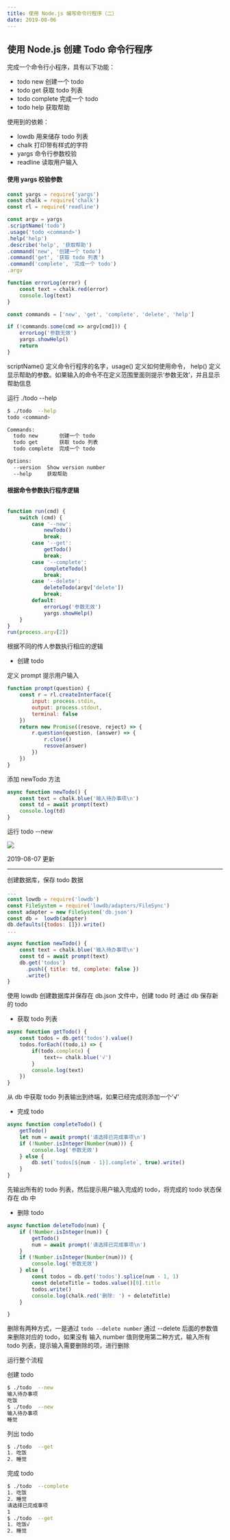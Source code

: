 ```yaml
---
title: 使用 Node.js 编写命令行程序（二）
date: 2019-08-06
---
```


## 使用 Node.js 创建 Todo 命令行程序



完成一个命令行小程序，具有以下功能：

- todo new        创建一个 todo
- todo get        获取 todo 列表
- todo complete   完成一个 todo
- todo help       获取帮助


使用到的依赖：
- lowdb      用来储存 todo 列表
- chalk      打印带有样式的字符
- yargs      命令行参数校验
- readline   读取用户输入



#### 使用 yargs 校验参数

```js
const yargs = require('yargs')
const chalk = require('chalk')
const rl = require('readline')

const argv = yargs
.scriptName('todo')
.usage('todo <command>')
.help('help')
.describe('help', '获取帮助')
.command('new', '创建一个 todo')
.command('get', '获取 todo 列表')
.command('complete', '完成一个 todo')
.argv

function errorLog(error) {
    const text = chalk.red(error)
    console.log(text)
}

const commands = ['new', 'get', 'complete', 'delete', 'help']

if (!commands.some(cmd => argv[cmd])) {
    errorLog('参数无效')
    yargs.showHelp()
    return
}
```
scriptName() 定义命令行程序的名字，usage() 定义如何使用命令， help() 定义显示帮助的参数。如果输入的命令不在定义范围里面则提示‘参数无效’，并且显示帮助信息


运行 ./todo  --help

```bash
$ ./todo  --help
todo <command>

Commands:
  todo new       创建一个 todo
  todo get       获取 todo 列表
  todo complete  完成一个 todo

Options:
  --version  Show version number
  --help     获取帮助 
```



#### 根据命令参数执行程序逻辑
```js

function run(cmd) {
    switch (cmd) {
        case '--new':
            newTodo()
            break;
        case '--get':
            getTodo()
            break;
        case '--complete':
            completeTodo()
            break;
        case '--delete':
            deleteTodo(argv['delete'])
            break;
        default:
            errorLog('参数无效')
            yargs.showHelp()
    }
}
run(process.argv[2])
```
根据不同的传人参数执行相应的逻辑


- 创建 todo

定义 prompt 提示用户输入
```js
function prompt(question) {
    const r = rl.createInterface({
        input: process.stdin,
        output: process.stdout,
        terminal: false
    })
    return new Promise((resove, reject) => {
        r.question(question, (answer) => {
            r.close()
            resove(answer)
        })
    })
}
```

添加 newTodo 方法

```js
async function newTodo() {
    const text = chalk.blue('输入待办事项\n')
    const td = await prompt(text)
    console.log(td)
}
```

运行 todo --new

![](https://s2.ax1x.com/2019/08/07/e4tx6s.png)




2019-08-07 更新

---

创建数据库，保存 todo 数据

```js
...
const lowdb = require('lowdb')
const FileSystem = require('lowdb/adapters/FileSync')
const adapter = new FileSystem('db.json')
const db =  lowdb(adapter)
db.defaults({todos: []}).write()
...

async function newTodo() {
    const text = chalk.blue('输入待办事项\n')
    const td = await prompt(text)
    db.get('todos')
      .push({ title: td, complete: false })
      .write()
}

```
使用 lowdb 创建数据库并保存在 db.json 文件中，创建 todo 时 通过 db 保存新的 todo


- 获取 todo 列表

```js
async function getTodo() {
    const todos = db.get('todos').value()
    todos.forEach((todo,i) => {
        if(todo.complete) {
            text+= chalk.blue('√')
        }
        console.log(text)
    })
}
```

从 db 中获取 todo 列表输出到终端，如果已经完成则添加一个'√'


- 完成 todo 

```js
async function completeTodo() {
    getTodo()
    let num = await prompt('请选择已完成事项\n')
    if (!Number.isInteger(Number(num))) {
        console.log('参数无效')
    } else {
        db.set(`todos[${num - 1}].complete`, true).write()
    }
}
```
先输出所有的 todo 列表，然后提示用户输入完成的 todo，将完成的 todo 状态保存在 db 中


- 删除 todo

```js
async function deleteTodo(num) {
    if (!Number.isInteger(num)) {
        getTodo()
        num = await prompt('请选择已完成事项\n')
    }
    if (!Number.isInteger(Number(num))) {
        console.log('参数无效')
    } else {
        const todos = db.get('todos').splice(num - 1, 1)
        const deleteTitle = todos.value()[0].title
        todos.write()
        console.log(chalk.red('删除: ') + deleteTitle)
    }

}
```

删除有两种方式，一是通过 `todo --delete number` 通过 --delete 后面的参数值来删除对应的 todo，如果没有 输入 number 值则使用第二种方式，输入所有 todo 列表，提示输入需要删除的项，进行删除


运行整个流程

创建 todo
```bash
$ ./todo  --new
输入待办事项
吃饭
$ ./todo  --new
输入待办事项
睡觉
```

列出 todo
```bash
$ ./todo  --get
1. 吃饭
2. 睡觉
```

完成 todo
```bash
$ ./todo  --complete
1. 吃饭
2. 睡觉
请选择已完成事项
1
$ ./todo  --get
1. 吃饭√
2. 睡觉
```












